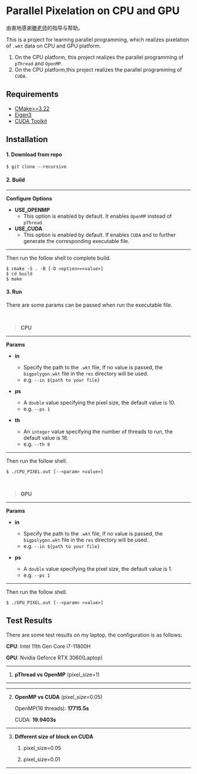 # Parallel Pixelation on CPU and GPU

由衷地感谢[滕老师](https://github.com/tengdj)的指导与帮助。

This is a project for learning parallel programming, which realizes pixelation of `.wkt` data on CPU and GPU platform.

1. On the CPU platform, this project realizes the parallel programming of `pThread` and `OpenMP`.
2. On the CPU platform,this project realizes the parallel programming of `CUDA`.

## Requirements
- [CMake>=3.22](https://cmake.org/)
- [Eigen3](https://eigen.tuxfamily.org)
- [CUDA Toolkit](https://developer.nvidia.com/cuda-toolkit)

## Installation

#### 1. Download from repo
```shell
$ git clone --recursive
```
#### 2. Build

---

**Configure Options**

- **USE_OPENMP**
  - This option is enabled by default. It enables `OpenMP` instead of `pThread`.
- **USE_CUDA** 
  - This option is enabled by default. If enables `CUDA` and to further generate the corresponding executable file.

---

Then run the follow shell to complete build.
```shell
$ cmake -S . -B [-D <option>=<value>]
$ cd build
$ make
```

#### 3. Run

There are some params can be passed when run the executable file.

<br>

>**CPU**

---

**Params**

- **in** 
  - Specify the path to the `.wkt` file, If no value is passed, the `bigpolygon.wkt` file in the `res` directory will be used.
  - e.g. `--in ${path to your file}`

- **ps** 
  - A `double` value specifying the pixel size, the default value is 10. 
  - e.g. `--ps 1`

- **th**
    - An `integer` value specifying the number of threads to run, the default value is 16.
    - e.g. `--th 8`

---

Then run the follow shell.
```shell
$ ./CPU_PIXEL.out [--<param> <value>]
```

<br>

>**GPU**

---

**Params**

- **in**
    - Specify the path to the `.wkt` file, If no value is passed, the `bigpolygon.wkt` file in the `res` directory will be used.
    - e.g. `--in ${path to your file}`

- **ps**
    - A `double` value specifying the pixel size, the default value is 1.
    - e.g. `--ps 1`

---

Then run the follow shell.
```shell
$ ./GPU_PIXEL.out [--<param> <value>]
```
## Test Results

There are some test results on my laptop, the configuration is as follows:

**CPU**: Intel 11th Gen Core i7-11800H

**GPU**: Nvidia Geforce RTX 3060(Laptop)

---

1. **pThread vs OpenMP** (pixel_size=1)


    
---

---

2. **OpenMP vs CUDA** (pixel_size=0.05)

    OpenMP(16 threads): **17715.5s**

    CUDA: **19.9403s**

---

3. **Different size of block on CUDA**

   1. pixel_size=0.05

   2. pixel_size=0.01

---